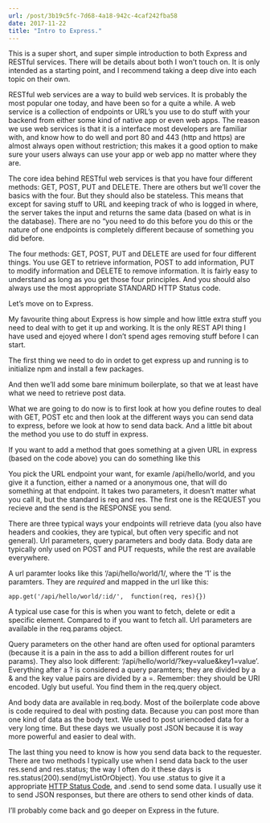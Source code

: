 ```yaml
---
url: /post/3b19c5fc-7d68-4a18-942c-4caf242fba58
date: 2017-11-22
title: "Intro to Express."
---
```


This is a super short, and super simple introduction to both Express and RESTful services. There will be details about both I won&#8217;t touch on. It is only intended as a starting point, and I recommend taking a deep dive into each topic on their own.



RESTful web services are a way to build web services. It is probably the most popular one today, and have been so for a quite a while. A web service is a collection of endpoints or URL&#8217;s you use to do stuff with your backend from either some kind of native app or even web apps. The reason we use web services is that it is a interface most developers are familiar with, and know how to do well and port 80 and 443 (http and https) are almost always open without restriction; this makes it a good option to make sure your users always can use your app or web app no matter where they are.



The core idea behind RESTful web services is that you have four different methods: GET, POST, PUT and DELETE. There are others but we&#8217;ll cover the basics with the four. But they should also be stateless. This means that except for saving stuff to URL and keeping track of who is logged in where, the server takes the input and returns the same data (based on what is in the database). There are no &#8220;you need to do this before you do this or the nature of one endpoints is completely different because of something you did before.



The four methods: GET, POST, PUT and DELETE are used for four different things. You use GET to retrieve information, POST to add information, PUT to modify information and DELETE to remove information. It is fairly easy to understand as long as you get those four principles. And you should also always use the most appropriate STANDARD HTTP Status code.



Let&#8217;s move on to Express.



My favourite thing about Express is how simple and how little extra stuff you need to deal with to get it up and working. It is the only REST API thing I have used and ejoyed where I don&#8217;t spend ages removing stuff before I can start.



The first thing we need to do in ordet to get express up and running is to initialize npm and install a few packages.



<script src="https://gist.github.com/hjertnes/c7606564189781fb1841f4e9cd2e2abf.js"></script>



And then we&#8217;ll add some bare minimum boilerplate, so that we at least have what we need to retrieve post data.



<script src="https://gist.github.com/hjertnes/d3b897630ae57c42d9ec7305d344717f.js"></script>



What we are going to do now is to first look at how you define routes to deal with GET, POST etc and then look at the different ways you can send data to express, before we look at how to send data back. And a little bit about the method you use to do stuff in express.



If you want to add a method that goes something at a given URL in express (based on the code above) you can do something like this



<script src="https://gist.github.com/hjertnes/b3ffc8b81ab9cb8a8f7d7d8f54878b34.js"></script>



You pick the URL endpoint your want, for examle /api/hello/world, and you give it a function, either a named or a anonymous one, that will do something at that endpoint. It takes two parameters, it doesn&#8217;t matter what you call it, but the standard is req and res. The first one is the REQUEST you recieve and the send is the RESPONSE you send.



There are three typical ways your endpoints will retrieve data (you also have headers and cookies, they are typical, but often very specific and not general). Url parameters, query parameters and body data. Body data are typically only used on POST and PUT requests, while the rest are available everywhere.



A url paramter looks like this &#8216;/api/hello/world/1/, where the &#8216;1&#8217; is the paramters. They are _required_ and mapped in the url like this:

  

`app.get('/api/hello/world/:id/',  function(req, res){})`



A typical use case for this is when you want to fetch, delete or edit a specific element. Compared to if you want to fetch all. Url parameters are available in the req.params object.



Query parameters on the other hand are often used for optional paramters (because it is a pain in the ass to add a billion different routes for url params). They also look different: &#8216;/api/hello/world/?key=value&key1=value&#8217;. Everything after a ? is considered a query paramters; they are divided by a & and the key value pairs are divided by a =. Remember: they should be URI encoded. Ugly but useful. You find them in the req.query object.



And body data are available in req.body. Most of the boilerplate code above is code required to deal with posting data. Because you can post more than one kind of data as the body text. We used to post uriencoded data for a very long time. But these days we usually post JSON because it is way more powerful and easier to deal with.



The last thing you need to know is how you send data back to the requester. There are two methods I typically use when I send data back to the user res.send and res.status; the way I often do it these days is res.status(200).send(myListOrObject). You use .status to give it a appropriate [HTTP Status Code][1], and .send to send some data. I usually use it to send JSON responses, but there are others to send other kinds of data.



I&#8217;ll probably come back and go deeper on Express in the future.



 [1]: https://en.wikipedia.org/wiki/List_of_HTTP_status_codes